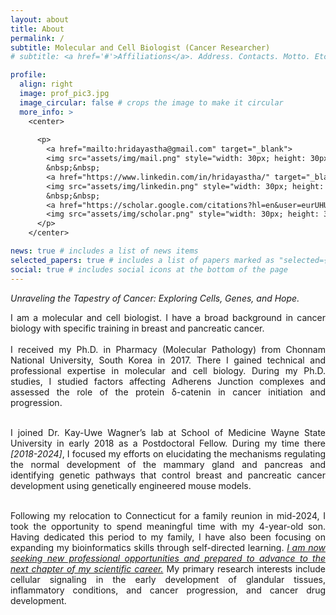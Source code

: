 ```yaml
---
layout: about
title: About
permalink: /
subtitle: Molecular and Cell Biologist (Cancer Researcher)
# subtitle: <a href='#'>Affiliations</a>. Address. Contacts. Motto. Etc.

profile:
  align: right
  image: prof_pic3.jpg
  image_circular: false # crops the image to make it circular
  more_info: >
    <center>
      
      <p>
        <a href="mailto:hridayastha@gmail.com" target="_blank">
        <img src="assets/img/mail.png" style="width: 30px; height: 30px;"/></a>
        &nbsp;&nbsp;
        <a href="https://www.linkedin.com/in/hridayastha/" target="_blank">
        <img src="assets/img/linkedin.png" style="width: 30px; height: 30px;"/></a>
        &nbsp;&nbsp;
        <a href="https://scholar.google.com/citations?hl=en&user=eurUHUYAAAAJ" target="_blank">
        <img src="assets/img/scholar.png" style="width: 30px; height: 30px;"/></a>
      </p>
    </center>

news: true # includes a list of news items
selected_papers: true # includes a list of papers marked as "selected={true}"
social: true # includes social icons at the bottom of the page
---
```


*Unraveling the Tapestry of Cancer: Exploring Cells, Genes, and Hope.*

<div style="text-align: justify"> I am a molecular and cell biologist. I have a broad background in cancer biology with specific training in breast and pancreatic cancer.<br><br>I received my Ph.D. in Pharmacy (Molecular Pathology) from Chonnam National University, South Korea in 2017. There I gained technical and professional expertise in molecular and cell biology. During my Ph.D. studies, I studied factors affecting Adherens Junction complexes and assessed the role of the protein δ-catenin in cancer initiation and progression.<br><br>

I joined Dr. Kay-Uwe Wagner’s lab at School of Medicine Wayne State University in early 2018 as a Postdoctoral Fellow. During my time there <i>[2018-2024]</i>, I focused my efforts on elucidating the mechanisms regulating the normal development of the mammary gland and pancreas and identifying genetic pathways that control breast and pancreatic cancer development using genetically engineered mouse models. <br><br>

Following my relocation to Connecticut for a family reunion in mid-2024, I took the opportunity to spend meaningful time with my 4-year-old son. Having dedicated this period to my family, I have also been focusing on expanding my bioinformatics skills through self-directed learning. <i><u>I am now seeking new professional opportunities and prepared to advance to the next chapter of my scientific career.</u></i> My primary research interests include cellular signaling in the early development of glandular tissues, inflammatory conditions, and cancer progression, and cancer drug development.
</div><br>
